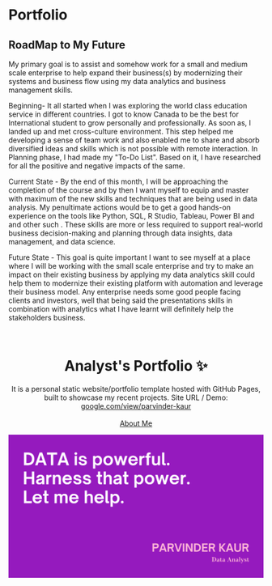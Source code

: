 # Portfolio
## RoadMap to My Future
My primary goal is to assist and somehow work for a small and medium scale enterprise to help expand their business(s) by modernizing their systems and business flow using my data analytics and business management skills. 

Beginning- It all started when I was exploring the world class education service in different countries. I got to know Canada to be the best for International student to grow personally and professionally. As soon as, I landed up and met cross-culture environment. This step helped me developing a sense of team work and also enabled me to share and absorb diversified ideas and skills which is not possible with remote interaction. In Planning phase, I had made my "To-Do List". Based on it, I have researched for all the positive and negative impacts of the same.

Current State - By the end of this month, I will be approaching the completion of the course and by then I want myself to equip and master with maximum of the new skills and techniques that are being used in data analysis. My penultimate actions would be to get a good hands-on experience on the tools like Python, SQL, R Studio, Tableau, Power BI and and other such . These skills are more or less required to support real-world business decision-making and planning through data insights, data management, and data science. 

Future State - This goal is quite important I want to see myself at a place where I will be working with the small scale enterprise and try to make an impact on their existing business by applying my data analytics skill could help them to modernize their existing platform with automation and leverage their business model. Any enterprise needs some good people facing clients and investors, well that being said the presentations skills in combination with analytics what I have learnt will definitely help the stakeholders business.


<!-- PROJECT LOGO -->
<br />
<p align="center">
  <h1 align="center">Analyst's Portfolio ✨</h1>
  <p align="center">
    It is a personal static website/portfolio template hosted with GitHub Pages, built to showcase my recent projects. Site URL / Demo: 
    <a href="https://sites.google.com/view/parvinder-kaur">google.com/view/parvinder-kaur</a>
    <br />
    <br />
    <a href="https://sites.google.com/view/parvinder-kaur/about?authuser=0">About Me</a>
  </p>
</p>

  
[![Site preview](https://github.com/ParvinderKaur014/Portfolio/blob/main/PortFolio.png)](https://sites.google.com/view/parvinder-kaur)
